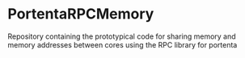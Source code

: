 # PortentaRPCMemory
Repository containing the prototypical code for sharing memory and memory addresses between cores using the RPC library for portenta
